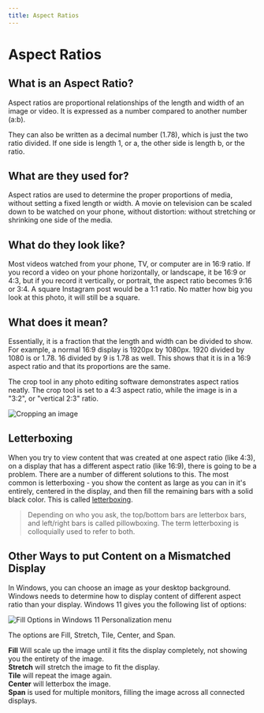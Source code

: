 ```yaml
---
title: Aspect Ratios
---
```

# Aspect Ratios

## What is an Aspect Ratio?

Aspect ratios are proportional relationships of the length and width of an image or video. It is expressed as a number compared to another number (a:b).

They can also be written as a decimal number (1.78), which is just the two ratio divided. If one side is length 1, or a, the other side is length b, or the ratio.

## What are they used for?

Aspect ratios are used to determine the proper proportions of media, without setting a fixed length or width. A movie on television can be scaled down to be watched on your phone, without distortion: without stretching or shrinking one side of the media.

## What do they look like?

Most videos watched from your phone, TV, or computer are in 16:9 ratio. If you record a video on your phone horizontally, or landscape, it be 16:9 or 4:3, but if you record it vertically, or portrait, the aspect ratio becomes 9:16 or 3:4. A square Instagram post would be a 1:1 ratio. No matter how big you look at this photo, it will still be a square.

## What does it mean?

Essentially, it is a fraction that the length and width can be divided to show. For example, a normal 16:9 display is 1920px by 1080px. 1920 divided by 1080 is or 1.78. 16 divided by 9 is 1.78 as well. This shows that it is in a 16:9 aspect ratio and that its proportions are the same.

The crop tool in any photo editing software demonstrates aspect ratios neatly. The crop tool is set to a 4:3 aspect ratio, while the image is in a "3:2", or "vertical 2:3" ratio.

![Cropping an image](/images/digital-media/cropToolAspectRatio.png)


## Letterboxing
When you try to view content that was created at one aspect ratio (like 4:3), on a display that has a different aspect ratio (like 16:9), there is going to be a problem. There are a number of different solutions to this. The most common is letterboxing - you show the content as large as you can in it's entirely, centered in the display, and then fill the remaining bars with a solid black color. This is called [letterboxing](https://en.wikipedia.org/wiki/Letterboxing_(filming)).

> Depending on who you ask, the top/bottom bars are letterbox bars, and left/right bars is called pillowboxing. The term letterboxing is colloquially used to refer to both.

## Other Ways to put Content on a Mismatched Display
In Windows, you can choose an image as your desktop background. Windows needs to determine how to display content of different aspect ratio than your display. Windows 11 gives you the following list of options:

![Fill Options in Windows 11 Personalization menu](/images/digital-media/windowsPersonalizationBackgroundFills.png)

The options are Fill, Stretch, Tile, Center, and Span.

**Fill** Will scale up the image until it fits the display completely, not showing you the entirety of the image.  
**Stretch** will stretch the image to fit the display.  
**Tile** will repeat the image again.  
**Center** will letterbox the image.  
**Span** is used for multiple monitors, filling the image across all connected displays.  